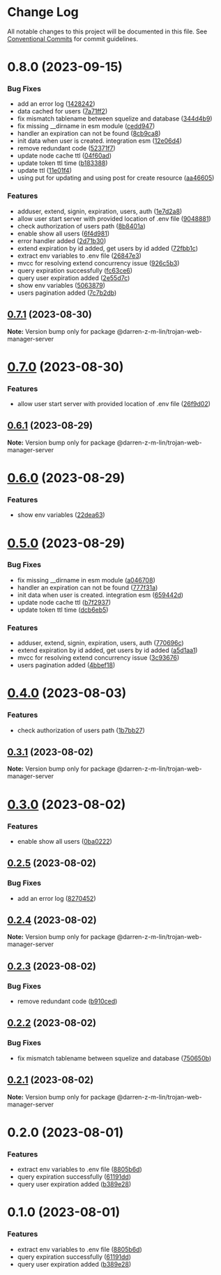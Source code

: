 # Change Log

All notable changes to this project will be documented in this file.
See [Conventional Commits](https://conventionalcommits.org) for commit guidelines.

# 0.8.0 (2023-09-15)


### Bug Fixes

* add an error log ([1428242](https://github.com/iamindian/trojan-web-manager/commit/1428242cb84d8640875374cb49c3f943b9838cbd))
* data cached for users ([7a71ff2](https://github.com/iamindian/trojan-web-manager/commit/7a71ff29c13e855dc70daac84942154eb4b086b1))
* fix mismatch tablename between squelize and database ([344d4b9](https://github.com/iamindian/trojan-web-manager/commit/344d4b914d78b72966f14ece205b47bbed5a1b32))
* fix missing __dirname in esm module ([cedd947](https://github.com/iamindian/trojan-web-manager/commit/cedd94715afb259db68a6b86a2a50fdf5b180eff))
* handler an expiration can not be found ([8cb9ca8](https://github.com/iamindian/trojan-web-manager/commit/8cb9ca8e51460cdb1195efe36996629c318b8f37))
* init data when user is created. integration esm ([12e06d4](https://github.com/iamindian/trojan-web-manager/commit/12e06d411115b8c3ed56b55c49ecbedbe7471716))
* remove redundant code ([52371f7](https://github.com/iamindian/trojan-web-manager/commit/52371f7569970f55afaa153bf39f4afcded8cdfc))
* update node cache ttl ([04f60ad](https://github.com/iamindian/trojan-web-manager/commit/04f60adceeb8c9f3a90daf3d172cf028445ed3bb))
* update token ttl time ([b183388](https://github.com/iamindian/trojan-web-manager/commit/b18338815449e8412eab0b542f980e125466390a))
* update ttl ([11e01f4](https://github.com/iamindian/trojan-web-manager/commit/11e01f4756ea0608f58375efe81d500a863c971d))
* using put for updating and using post for create resource ([aa46605](https://github.com/iamindian/trojan-web-manager/commit/aa46605a9038e4850f51dbd286d8ce301737c77d))


### Features

* adduser, extend, signin, expiration, users, auth ([1e7d2a8](https://github.com/iamindian/trojan-web-manager/commit/1e7d2a80043d59648e007aa28360f30e04336703))
* allow user start server with provided location of .env file ([9048881](https://github.com/iamindian/trojan-web-manager/commit/90488817162757dc01f6e99bc27cfe1a98fc764f))
* check authorization of users path ([8b8401a](https://github.com/iamindian/trojan-web-manager/commit/8b8401abc0ea446fa80d6ecabb6f09c5eaf67b63))
* enable show all users ([6f4d981](https://github.com/iamindian/trojan-web-manager/commit/6f4d98130a30a8a8438d33affc91fc74af09d169))
* error handler added ([2d71b30](https://github.com/iamindian/trojan-web-manager/commit/2d71b305be2408bb5aa67e33b12b3039741f9171))
* extend expiration by id added, get users by id added ([72fbb1c](https://github.com/iamindian/trojan-web-manager/commit/72fbb1c88405f75ac6305b4d011d021577d4c397))
* extract env variables to .env file ([26847e3](https://github.com/iamindian/trojan-web-manager/commit/26847e380d0c45446ce56f40f1dea451915a1602))
* mvcc for resolving extend concurrency issue ([926c5b3](https://github.com/iamindian/trojan-web-manager/commit/926c5b33fd3577c4d9a5a6f8e62ca1870c1d8e70))
* query expiration successfully ([fc63ce6](https://github.com/iamindian/trojan-web-manager/commit/fc63ce66069212ad375c5357a5bf70a156933db4))
* query user expiration added ([2e55d7c](https://github.com/iamindian/trojan-web-manager/commit/2e55d7c32a1c0177897221dee78fdfd0a1a9552b))
* show env variables ([5063879](https://github.com/iamindian/trojan-web-manager/commit/506387963cbeef1db442b8983f5e266395c32493))
* users pagination added ([7c7b2db](https://github.com/iamindian/trojan-web-manager/commit/7c7b2db32bf3d062285d975d20c316836e613917))





## [0.7.1](https://github.com/iamindian/trojan-web-manager/compare/@darren-z-m-lin/trojan-web-manager-server@0.7.0...@darren-z-m-lin/trojan-web-manager-server@0.7.1) (2023-08-30)

**Note:** Version bump only for package @darren-z-m-lin/trojan-web-manager-server





# [0.7.0](https://github.com/iamindian/trojan-web-manager/compare/@darren-z-m-lin/trojan-web-manager-server@0.6.1...@darren-z-m-lin/trojan-web-manager-server@0.7.0) (2023-08-30)


### Features

* allow user start server with provided location of .env file ([26f9d02](https://github.com/iamindian/trojan-web-manager/commit/26f9d02b13a8dca87985fb0d45c292da299b1699))





## [0.6.1](https://github.com/iamindian/trojan-web-manager/compare/@darren-z-m-lin/trojan-web-manager-server@0.6.0...@darren-z-m-lin/trojan-web-manager-server@0.6.1) (2023-08-29)

**Note:** Version bump only for package @darren-z-m-lin/trojan-web-manager-server





# [0.6.0](https://github.com/iamindian/trojan-web-manager/compare/@darren-z-m-lin/trojan-web-manager-server@0.5.0...@darren-z-m-lin/trojan-web-manager-server@0.6.0) (2023-08-29)


### Features

* show env variables ([22dea63](https://github.com/iamindian/trojan-web-manager/commit/22dea63a41080db12e10e7bf3b9da817fd848eda))





# [0.5.0](https://github.com/iamindian/trojan-web-manager/compare/@darren-z-m-lin/trojan-web-manager-server@0.4.0...@darren-z-m-lin/trojan-web-manager-server@0.5.0) (2023-08-29)


### Bug Fixes

* fix missing __dirname in esm module ([a046708](https://github.com/iamindian/trojan-web-manager/commit/a046708d87784dc66a668ec5d0275070379b2aec))
* handler an expiration can not be found ([777f31a](https://github.com/iamindian/trojan-web-manager/commit/777f31a8d78105f34f44ce97f186ab78750ce86a))
* init data when user is created. integration esm ([659442d](https://github.com/iamindian/trojan-web-manager/commit/659442d4192a4e2fb785b751cd99b1031c1a69ef))
* update node cache ttl ([b7f2937](https://github.com/iamindian/trojan-web-manager/commit/b7f293752502d9138db4889cea4c8ce7d13c5cd7))
* update token ttl time ([dcb6eb5](https://github.com/iamindian/trojan-web-manager/commit/dcb6eb5733b405b69c1dd02088351ecd4ed06da2))


### Features

* adduser, extend, signin, expiration, users, auth ([770696c](https://github.com/iamindian/trojan-web-manager/commit/770696c78c9fc7254c4a35c9d1f0f1d9a56ca92b))
* extend expiration by id added, get users by id added ([a5d1aa1](https://github.com/iamindian/trojan-web-manager/commit/a5d1aa1189b87da772b646bc1d2602d5203e64e8))
* mvcc for resolving extend concurrency issue ([3c93676](https://github.com/iamindian/trojan-web-manager/commit/3c936763d011f7f6acd0d0d9f246b5b9d615cac4))
* users pagination added ([4bbef18](https://github.com/iamindian/trojan-web-manager/commit/4bbef18ff4ea502c8f977625588631523a4500da))





# [0.4.0](https://github.com/iamindian/trojan-web-manager/compare/@darren-z-m-lin/trojan-web-manager-server@0.3.1...@darren-z-m-lin/trojan-web-manager-server@0.4.0) (2023-08-03)


### Features

* check authorization of users path ([1b7bb27](https://github.com/iamindian/trojan-web-manager/commit/1b7bb272002f49f568e7a46fb68a67eed5ac17ec))





## [0.3.1](https://github.com/iamindian/trojan-web-manager/compare/@darren-z-m-lin/trojan-web-manager-server@0.3.0...@darren-z-m-lin/trojan-web-manager-server@0.3.1) (2023-08-02)

**Note:** Version bump only for package @darren-z-m-lin/trojan-web-manager-server





# [0.3.0](https://github.com/iamindian/trojan-web-manager/compare/@darren-z-m-lin/trojan-web-manager-server@0.2.5...@darren-z-m-lin/trojan-web-manager-server@0.3.0) (2023-08-02)


### Features

* enable show all users ([0ba0222](https://github.com/iamindian/trojan-web-manager/commit/0ba0222466235f21d32b2a392068f285112a3e4b))





## [0.2.5](https://github.com/iamindian/trojan-web-manager/compare/@darren-z-m-lin/trojan-web-manager-server@0.2.4...@darren-z-m-lin/trojan-web-manager-server@0.2.5) (2023-08-02)


### Bug Fixes

* add an error log ([8270452](https://github.com/iamindian/trojan-web-manager/commit/8270452f7bc171f02b4edbd93b4ce7cfb24b7ef9))





## [0.2.4](https://github.com/iamindian/trojan-web-manager/compare/@darren-z-m-lin/trojan-web-manager-server@0.2.3...@darren-z-m-lin/trojan-web-manager-server@0.2.4) (2023-08-02)

**Note:** Version bump only for package @darren-z-m-lin/trojan-web-manager-server





## [0.2.3](https://github.com/iamindian/trojan-web-manager/compare/@darren-z-m-lin/trojan-web-manager-server@0.2.2...@darren-z-m-lin/trojan-web-manager-server@0.2.3) (2023-08-02)


### Bug Fixes

* remove redundant code ([b910ced](https://github.com/iamindian/trojan-web-manager/commit/b910ced55e55eaafaf948bf4484b5e7e7287cfe5))





## [0.2.2](https://github.com/iamindian/trojan-web-manager/compare/@darren-z-m-lin/trojan-web-manager-server@0.2.1...@darren-z-m-lin/trojan-web-manager-server@0.2.2) (2023-08-02)


### Bug Fixes

* fix mismatch tablename between squelize and database ([750650b](https://github.com/iamindian/trojan-web-manager/commit/750650be6e004556f9c1ff65434fc827da179714))





## [0.2.1](https://github.com/iamindian/trojan-web-manager/compare/@darren-z-m-lin/trojan-web-manager-server@0.2.0...@darren-z-m-lin/trojan-web-manager-server@0.2.1) (2023-08-02)

**Note:** Version bump only for package @darren-z-m-lin/trojan-web-manager-server





# 0.2.0 (2023-08-01)


### Features

* extract env variables to .env file ([8805b6d](https://github.com/iamindian/trojan-web-manager/commit/8805b6ddeccbf7c403b94acb0344fa97a03d5fc2))
* query expiration successfully ([61191dd](https://github.com/iamindian/trojan-web-manager/commit/61191dd663a27b7055bbd070c31ae0466db0a93f))
* query user expiration added ([b389e28](https://github.com/iamindian/trojan-web-manager/commit/b389e28eb928b7d6c0affc136c2da5a0584e578e))





# 0.1.0 (2023-08-01)


### Features

* extract env variables to .env file ([8805b6d](https://github.com/iamindian/trojan-web-manager/commit/8805b6ddeccbf7c403b94acb0344fa97a03d5fc2))
* query expiration successfully ([61191dd](https://github.com/iamindian/trojan-web-manager/commit/61191dd663a27b7055bbd070c31ae0466db0a93f))
* query user expiration added ([b389e28](https://github.com/iamindian/trojan-web-manager/commit/b389e28eb928b7d6c0affc136c2da5a0584e578e))
